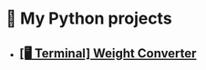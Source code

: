 # 🐍 My Python projects
- ## [[🖥️ Terminal] Weight Converter](https://github.com/gombert-j/Python/tree/main/py-Weight-Converter)
